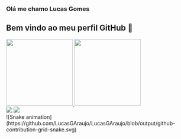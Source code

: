 ### Olá me chamo Lucas Gomes 
## Bem vindo ao meu perfil GitHub 👋

<div>
<a href="https://github.com/LucasGAraujo">
<img height="180em" src="https://github-readme-stats.vercel.app/api?username=LucasGAraujo&show_icons=true&theme=dracula&include_all_commits=true&count_private=true"/>
<img height="180em" src="https://github-readme-stats.vercel.app/api/top-langs/?username=LucasGAraujo&layout=compact&langs_count=7&theme=dracula"/>
</div>
<div>
<a href="https://www.linkedin.com/in/lucas-gomes-b78109240/" target="_blank"><img src="https://img.shields.io/badge/-LinkedIn-%230077B5?style=for-the-badge&logo=linkedin&logoColor=white" target="_blank"></a>  
<a href = "mailto:Lucasdag445@gmail.com"><img src="https://img.shields.io/badge/Gmail-D14836?style=for-the-badge&logo=gmail&logoColor=white" target="_blank"></a>
</div>
<div>
  ![Snake animation](https://github.com/LucasGAraujo/LucasGAraujo/blob/output/github-contribution-grid-snake.svg)
  </div>

